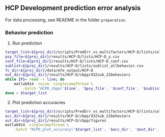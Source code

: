 ## HCP Development prediction error analysis

For data processing, see README in the folder `preparation`.

### Behavior prediction

1. Run prediction

```bash
target_list=${proj_dir}/scripts/PredErr_vs_multifactors/HCP-D/lists/colloquial_list.txt
psy_file=${proj_dir}/results/HCP-D/lists/HCP-D_y.csv
conf_file=${proj_dir}/results/HCP-D/lists/HCP-D_conf.csv
sublist=${proj_dir}/results/HCP-D/lists/sublist_allbehavior.csv
fc_dir=${proj_dir}/data/mfe_output/HCP-D
out_dir=${proj_dir}/results/HCP-D/cbpp/432sub_22behaviors
while IFS= read -r line; do
    matlab914 -nojvm -singlecompThread \
        -batch "HCPD_cbpp('$line', '$psy_file', '$conf_file', '$sublist', '$fc_dir', '$out_dir')"
done < $target_list
```

2. Plot prediction accuracies

```bash
target_list=${proj_dir}/scripts/PredErr_vs_multifactors/HCP-D/lists/colloquial_list.txt
acc_dir=${proj_dir}/results/HCP-D/cbpp/432sub_22behaviors
out_dir=${proj_dir}/results/HCP-D/cbpp/figures
matlab914 -singlecompThread \
    -batch "HCPD_plot_accuracy('$target_list', '$acc_dir', '$out_dir', 'SVR_22behaviors_acc_corr')"
```
